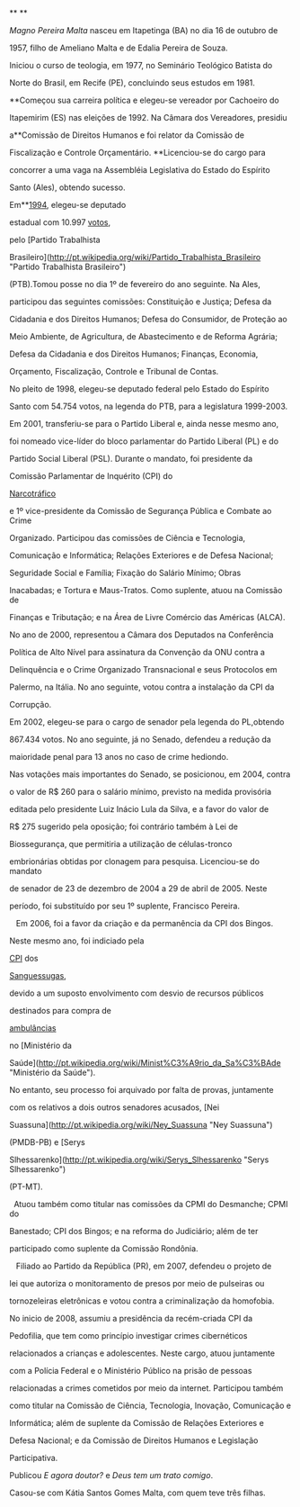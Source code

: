 

** **



*Magno Pereira Malta* nasceu em Itapetinga (BA) no dia 16 de outubro de

1957, filho de Ameliano Malta e de Edalia Pereira de Souza.



Iniciou o curso de teologia, em 1977, no Seminário Teológico Batista do

Norte do Brasil, em Recife (PE), concluindo seus estudos em 1981.



**Começou sua carreira política e elegeu-se vereador por Cachoeiro do

Itapemirim (ES) nas eleições de 1992. Na Câmara dos Vereadores, presidiu

a**Comissão de Direitos Humanos e foi relator da Comissão de

Fiscalização e Controle Orçamentário. **Licenciou-se do cargo para

concorrer a uma vaga na Assembléia Legislativa do Estado do Espírito

Santo (Ales), obtendo sucesso.

Em**[1994](http://pt.wikipedia.org/wiki/1994 "1994"), elegeu-se deputado

estadual com 10.997 [votos](http://pt.wikipedia.org/wiki/Voto "Voto"),

pelo [Partido Trabalhista

Brasileiro](http://pt.wikipedia.org/wiki/Partido_Trabalhista_Brasileiro "Partido Trabalhista Brasileiro")

(PTB).Tomou posse no dia 1º de fevereiro do ano seguinte. Na Ales,

participou das seguintes comissões: Constituição e Justiça; Defesa da

Cidadania e dos Direitos Humanos; Defesa do Consumidor, de Proteção ao

Meio Ambiente, de Agricultura, de Abastecimento e de Reforma Agrária;

Defesa da Cidadania e dos Direitos Humanos; Finanças, Economia,

Orçamento, Fiscalização, Controle e Tribunal de Contas.



No pleito de 1998, elegeu-se deputado federal pelo Estado do Espírito

Santo com 54.754 votos, na legenda do PTB, para a legislatura 1999-2003.

Em 2001, transferiu-se para o Partido Liberal e, ainda nesse mesmo ano,

foi nomeado vice-líder do bloco parlamentar do Partido Liberal (PL) e do

Partido Social Liberal (PSL). Durante o mandato, foi presidente da

Comissão Parlamentar de Inquérito (CPI) do

[Narcotráfico](http://pt.wikipedia.org/wiki/Narcotr%C3%A1fico "Narcotráfico")

e 1º vice-presidente da Comissão de Segurança Pública e Combate ao Crime

Organizado. Participou das comissões de Ciência e Tecnologia,

Comunicação e Informática; Relações Exteriores e de Defesa Nacional;

Seguridade Social e Família; Fixação do Salário Mínimo; Obras

Inacabadas; e Tortura e Maus-Tratos. Como suplente, atuou na Comissão de

Finanças e Tributação; e na Área de Livre Comércio das Américas (ALCA).



No ano de 2000, representou a Câmara dos Deputados na Conferência

Política de Alto Nível para assinatura da Convenção da ONU contra a

Delinquência e o Crime Organizado Transnacional e seus Protocolos em

Palermo, na Itália. No ano seguinte, votou contra a instalação da CPI da

Corrupção.



Em 2002, elegeu-se para o cargo de senador pela legenda do PL,obtendo

867.434 votos. No ano seguinte, já no Senado, defendeu a redução da

maioridade penal para 13 anos no caso de crime hediondo.



Nas votações mais importantes do Senado, se posicionou, em 2004, contra

o valor de R\$ 260 para o salário mínimo, previsto na medida provisória

editada pelo presidente Luiz Inácio Lula da Silva, e a favor do valor de

R\$ 275 sugerido pela oposição; foi contrário também à Lei de

Biossegurança, que permitiria a utilização de células-tronco

embrionárias obtidas por clonagem para pesquisa. Licenciou-se do mandato

de senador de 23 de dezembro de 2004 a 29 de abril de 2005. Neste

período, foi substituído por seu 1º suplente, Francisco Pereira.



   Em 2006, foi a favor da criação e da permanência da CPI dos Bingos.

Neste mesmo ano, foi indiciado pela

[CPI](http://pt.wikipedia.org/wiki/CPI "CPI") dos

[Sanguessugas](http://pt.wikipedia.org/wiki/Esc%C3%A2ndalo_das_Sanguessugas "Escândalo das Sanguessugas"),

devido a um suposto envolvimento com desvio de recursos públicos

destinados para compra de

[ambulâncias](http://pt.wikipedia.org/wiki/Ambul%C3%A2ncia "Ambulância")

no [Ministério da

Saúde](http://pt.wikipedia.org/wiki/Minist%C3%A9rio_da_Sa%C3%BAde "Ministério da Saúde").

No entanto, seu processo foi arquivado por falta de provas, juntamente

com os relativos a dois outros senadores acusados, [Nei

Suassuna](http://pt.wikipedia.org/wiki/Ney_Suassuna "Ney Suassuna")

(PMDB-PB) e [Serys

Slhessarenko](http://pt.wikipedia.org/wiki/Serys_Slhessarenko "Serys Slhessarenko")

(PT-MT).



  Atuou também como titular nas comissões da CPMI do Desmanche; CPMI do

Banestado; CPI dos Bingos; e na reforma do Judiciário; além de ter

participado como suplente da Comissão Rondônia.



   Filiado ao Partido da República (PR), em 2007, defendeu o projeto de

lei que autoriza o monitoramento de presos por meio de pulseiras ou

tornozeleiras eletrônicas e votou contra a criminalização da homofobia.



No inicio de 2008, assumiu a presidência da recém-criada CPI da

Pedofilia, que tem como princípio investigar crimes cibernéticos

relacionados a crianças e adolescentes. Neste cargo, atuou juntamente

com a Polícia Federal e o Ministério Público na prisão de pessoas

relacionadas a crimes cometidos por meio da internet. Participou também

como titular na Comissão de Ciência, Tecnologia, Inovação, Comunicação e

Informática; além de suplente da Comissão de Relações Exteriores e

Defesa Nacional; e da Comissão de Direitos Humanos e Legislação

Participativa.



Publicou *E agora doutor?* e *Deus tem um trato comigo*.



Casou-se com Kátia Santos Gomes Malta, com quem teve três filhas.



 




